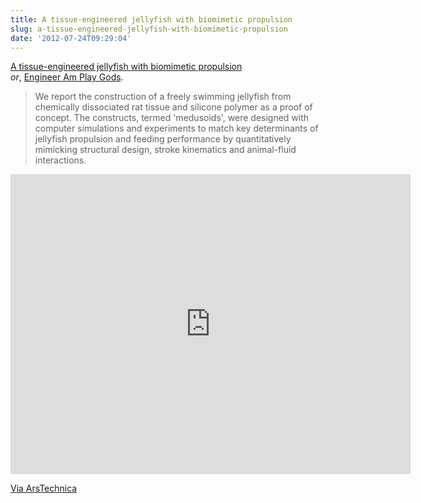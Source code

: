 ```yaml
---
title: A tissue-engineered jellyfish with biomimetic propulsion
slug: a-tissue-engineered-jellyfish-with-biomimetic-propulsion
date: '2012-07-24T09:29:04'
---
```


<p><a href="http://www.nature.com/nbt/journal/vaop/ncurrent/full/nbt.2269.html">A tissue-engineered jellyfish with biomimetic propulsion</a><br>
<i>or</i>, <a href="http://dresdencodak.com/2009/09/22/caveman-science-fiction/">Engineer Am Play Gods</a>.</p>

<blockquote>We report the construction of a freely swimming jellyfish from chemically dissociated rat tissue and silicone polymer as a proof of concept. The constructs, termed 'medusoids', were designed with computer simulations and experiments to match key determinants of jellyfish propulsion and feeding performance by quantitatively mimicking structural design, stroke kinematics and animal-fluid interactions.</blockquote>

<p style="text-align: center;"><iframe width="640" height="480" src="http://www.youtube-nocookie.com/embed/OWclTQbDJ64?rel=0" frameborder="0" allowfullscreen></iframe></p>

<p><a href="http://arstechnica.com/science/2012/07/synthetic-jellyfish-a-hybrid-of-rat-hearts-and-plastic/" title="Synthetic jellyfish a hybrid of rat hearts and plastic">Via ArsTechnica</a></p>

<!--more-->
